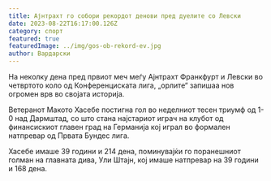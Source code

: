```yaml
---
title: Ајнтрахт го собори рекордот денови пред дуелите со Левски
date: 2023-08-22T16:17:00.126Z
category: спорт
featured: true
featuredImage: ../img/gos-ob-rekord-ev.jpg
author: Вардарски
---
```

На неколку дена пред првиот меч меѓу Ајнтрахт Франкфурт и Левски во четвртото коло од Конференциската лига, „орлите“ запишаа нов огромен врв во својата историја.

Ветеранот Макото Хасебе постигна гол во неделниот тесен триумф од 1-0 над Дармштад, со што стана најстариот играч на клубот од финансискиот главен град на Германија кој играл во формален натпревар од Првата Бундес лига.

Хасебе имаше 39 години и 214 дена, поминувајќи го поранешниот голман на главната дива, Ули Штајн, кој имаше натпревар на 39 години и 168 дена.